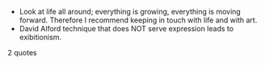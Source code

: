  - Look at life all around; everything is growing, everything is moving forward. Therefore I recommend keeping in touch with life and with art.
 - David Alford technique that does NOT serve expression leads to exibitionism.

2 quotes